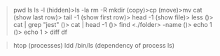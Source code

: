 > pwd
> ls
> ls -l
> (hidden)>ls -la
> rm -R <folder>
> mkdir <folder>
> (copy)>cp <name1> <name2>
> (move)>mv <name1> <name2>
> cat <filename>
> (show last row)> tail -1 <file>
> (show first row)> head -1 <file>
> (show file)> less <filename>
> ()> cat <file> | grep "jest"
> ()> cat <file> | head -1
> ()> find <./folder> -name <namefile>
> ()> echo 1
> ()> echo 1 > <filename>
> diff <file1> <file2>
> df

> htop (processes)
> ldd /bin/ls (dependency of process ls)
